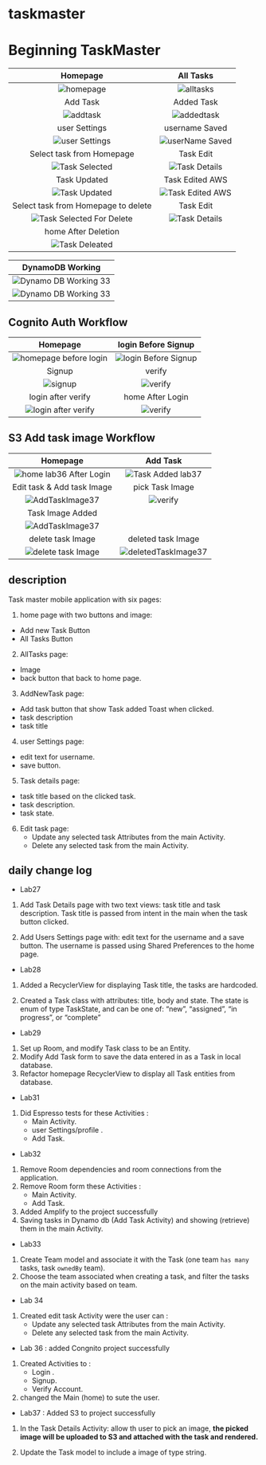 # taskmaster
# Beginning TaskMaster

| Homepage | All Tasks |
|:---:|:---:|
| ![homepage](./screenshots/homelab36AfterLogin.png) | ![alltasks](./screenshots/AllTasks.png) |
| Add Task | Added Task |
| ![addtask](./screenshots/AddTasklab33.png) | ![addedtask](./screenshots/TaskAddedlab33.png) |
| user Settings | username Saved |
| ![user Settings](./screenshots/userSettings.png) | ![userName Saved](./screenshots/userNameSaved.png) |
| Select task from Homepage | Task Edit |
| ![Task Selected](./screenshots/TaskSelected34.png) | ![Task Details](./screenshots/EditTasklab34.png) | 
| Task Updated | Task Edited AWS |
| ![Task Updated](./screenshots/TaskEditedlab34.png) | ![Task Edited AWS](./screenshots/TaskEditedlab34AWS.png) |
| Select task from Homepage to delete | Task Edit |
| ![Task Selected For Delete](./screenshots/TaskSelectedForDelete34.png) | ![Task Details](./screenshots/TaskDeleated34.png) | 
| home After Deletion |  |
| ![Task Deleated](./screenshots/homelab34AfterDeletion.png) |  |

| DynamoDB Working |
|:---:| 
| ![Dynamo DB Working 33](./screenshots/DynamoDBWorking33.png) |
| ![Dynamo DB Working 33](./screenshots/DynamoDBWorking33Teams.png) | 

## Cognito Auth Workflow 
| Homepage | login Before Signup |
|:---:|:---:|
| ![homepage before login](./screenshots/homelab36beforelogin.png) | ![login Before Signup](./screenshots/loginBforeSignup.png) |
| Signup | verify |
| ![signup](./screenshots/signup.png) | ![verify](./screenshots/verify.png) |
| login after verify | home After Login |
| ![login after verify](./screenshots/loginafterverify.png) | ![verify](./screenshots/homelab36AfterLogin.png) |

## S3 Add task image Workflow 
| Homepage | Add Task |
|:---:|:---:|
| ![home lab36 After Login](./screenshots/homelab36AfterLogin.png) | ![Task Added lab37](./screenshots/TaskAddedlab37.png) |
| Edit task & Add task Image |pick Task Image  |
| ![AddTaskImage37](./screenshots/AddTaskImage37.png) | ![verify](./screenshots/pickTaskImage37.png) |
| Task Image Added |  |
| ![AddTaskImage37](./screenshots/TaskImageAddedlab37.png) |  |
| delete task Image| deleted task Image |
| ![delete task Image](./screenshots/deleteTaskImage37.png) | ![deletedTaskImage37](./screenshots/deletedTaskImage37.png) |

## description
Task master mobile application with six pages:
1. home page with two buttons and image:
  - Add new Task Button
  - All Tasks Button
2. AllTasks page:
 - Image
 - back button that back to home page.

3. AddNewTask page:
  - Add task button that show Task added Toast when clicked.
  - task description
  - task title

4. user Settings page:
  - edit text for username.
  - save button.

5. Task details page:
  - task title based on the clicked task.
  - task description.
  - task state.
6. Edit task page:
   - Update any selected task Attributes from the main Activity.
   - Delete any selected task  from the main Activity.  

## daily change log
- Lab27
 1. Add Task Details page with two text views: task title and task description. Task title is passed from intent in the main when the task button clicked.

 2. Add Users Settings page with: edit text for the username and a save button. The username is passed using Shared Preferences to the home page.

- Lab28
1. Added a RecyclerView for displaying Task title, the tasks are hardcoded.

2. Created a Task class with attributes: title, body and state. The state is enum of type TaskState, and can be one of: “new”, “assigned”, “in progress”, or “complete”

- Lab29
1. Set up Room, and modify Task class to be an Entity.
2. Modify Add Task form to save the data entered in as a Task in local database.
3. Refactor homepage RecyclerView to display all Task entities from database.

- Lab31
1. Did Espresso tests for these Activities :
   - Main Activity.
   - user Settings/profile .
   - Add Task.

- Lab32
1. Remove Room dependencies and room connections from the application.
2. Remove Room form these Activities :
   - Main Activity. 
   - Add Task.
3. Added Amplify to the project successfully
4. Saving tasks in Dynamo db (Add Task Activity) and showing (retrieve) them in the main Activity.

- Lab33
1. Create Team model and associate it with the Task (one team `has many` tasks,  task  `ownedBy` team).
2. Choose the team associated when creating a task, and filter the tasks on the main activity based on team.

- Lab 34
1. Created edit task Activity were the user can :
   - Update any selected task Attributes from the main Activity.
   - Delete any selected task  from the main Activity.

- Lab 36 : added Congnito project successfully
1. Created  Activities to :
   - Login .
   - Signup.
   - Verify Account.
2. changed the Main (home) to sute the user.

- Lab37 : Added S3 to project successfully

 1. In the Task Details Activity: allow th user to pick an image, **the picked image will be uploaded to S3 and attached with the task and rendered.**

 2. Update the Task model to include a image of type string.
